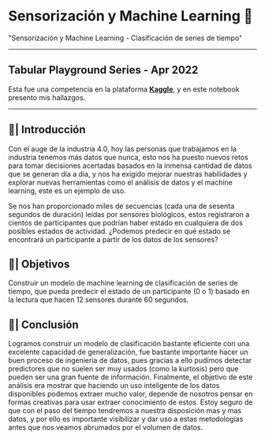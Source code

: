 # Sensorización y Machine Learning 🤖
"Sensorización y Machine Learning - Clasificación de series de tiempo"

---

## Tabular Playground Series - Apr 2022  

Esta fue una competencia en la plataforma [**Kaggle**](https://www.kaggle.com/competitions/tabular-playground-series-apr-2022), y en este notebook presento mis hallazgos.

---

## 📃| **Introducción**

Con el auge de la industria 4.0, hoy las personas que trabajamos en la industria tenemos más datos que nunca, esto nos ha puesto nuevos retos para tomar decisiones acertadas basados en la inmensa cantidad de datos que se generan día a día, y nos ha exigido mejorar nuestras habilidades y explorar nuevas herramientas como el análisis de datos y el machine learning, este es un ejemplo de uso. 

Se nos han proporcionado miles de secuencias (cada una de sesenta segundos de duración) leídas por sensores biológicos, estos registraron a cientos de participantes que podrían haber estado en cualquiera de dos posibles estados de actividad. ¿Podemos predecir en qué estado se encontrará un participante a partir de los datos de los sensores?

## 🔢| **Objetivos**

Construir un modelo de machine learning de clasificación de series de tiempo, que pueda predecir el estado de un participante (0 o 1) basado en la lectura que hacen 12 sensores durante 60 segundos. 

## 🎯| **Conclusión**

Logramos construir un modelo de clasificación bastante eficiente con una excelente capacidad de generalización, fue bastante importante hacer un buen proceso de ingeniería de datos, pues gracias a ello pudimos detectar predictores que no suelen ser muy usados (como la kurtosis) pero que pueden ser una gran fuente de información. 
Finalmente, el objetivo de este análisis era mostrar que haciendo un uso inteligente de los datos disponibles podemos extraer mucho valor, depende de nosotros pensar en formas creativas para usar extraer conocimiento de estos. Estoy seguro de que con el paso del tiempo tendremos a nuestra disposición mas y mas datos, y por ello es importante visibilizar y dar uso a estas metodologías antes que nos veamos abrumados por el volumen de datos. 
